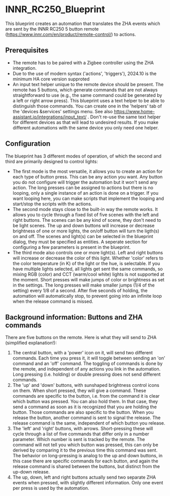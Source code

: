 # INNR_RC250_Blueprint
This blueprint creates an automation that translates the ZHA events which are sent by the INNR RC250 5 button remote (https://www.innr.com/en/product/remote-control/) to actions.


## Prerequisites
- The remote has to be paired with a Zigbee controller using the ZHA integration.
- Due to the use of modern syntax ('actions', 'triggers'), 2024.10 is the minimum HA core version supproted
- An input text helper unique to the remote device should be present. The remote has 5 buttons, which generate commands that are not always straightforward to use (e.g., the same command could be generated by a left or right arrow press). This blueprint uses a text helper to be able to distinguish those commands. You can create one in the 'helpers' tab of the 'devices &services' settings menu. See also https://www.home-assistant.io/integrations/input_text/ . Don't re-use the same text helper for different devices as that will lead to undesired results. If you make different automations with the same device you only need one helper.

## Configuration
The blueprint has 3 different modes of operation, of which the second and third are primarily designed to control lights:
- The first mode is the most versatile, it allows you to create an action for each type of button press. This can be any action you want. Any button you do not configure will trigger the automation but it won't send any action. The long presses can be assigned to actions but there is no looping, only a single instance of an action is done on a trigger. If you want looping here, you can make scripts that implement the looping and start/stop the scripts with the actions.
- The second mode stays close to the built-in way the remote works. It allows you to cycle through a fixed list of five scenes with the left and right buttons. The scenes can be any kind of scene, they don't need to be light scenes. The up and down buttons will increase or decrease brightness of one or more lights, the on/off button will turn the ligth(s) on and off. The scenes and light(s) can be selected in the blueprint dialog, they must be specified as entities. A seperate section for configuring a few parameters is present in the blueprint. 
- The third mode also controls one or more light(s). Left and right buttons will increase or decrease the color of this light. Whether 'color' refers to the color temperature (in K) of the light or the hue, is selectable. If you have multiple lights selected, all lights get sent the same commands, so mixing RGB (color) and CCT (warm/cool white) lights is not supported at the moment. Short presses will make jumps of color or brightness as set in the settings. The long presses will make smaller jumps (1/4 of the setting) every 1/8 of a second. After five seconds of holding, the automation will automatically stop, to prevent going into an infinite loop when the release command is missed.


## Background information: Buttons and ZHA commands
There are five buttons on the remote. Here is what they will send to ZHA (simplified explanation!):
1. The central button, with a 'power' icon on it, will send two different commands. Each time you press it, it will toggle between sending an 'on' command and an 'off' command. The toggling of commands is done by the remote, and independent of any actions you link in the automation. Long pressing (i.e. holding) or double pressing does not send different commands.
2. The 'up' and 'down' buttons, with sunshaped brightness control icons on them. When short pressed, they will give a command. These commands are specific to the button, i.e. from the command it is clear which button was pressed. You can also hold them. In that case, they send a command as soon as it is recognized that you are holding the button. Those commands are also specific to the button. When you release the button, another command is sent to signal the release. The release command is the same, independent of which button you release.
3. The 'left' and 'right' buttons, with arrows. Short-pressing these will cycle through a list of five commands that differ only in a number parameter. Which number is sent is tracked by the remote. The command will not tell you which button was pressed, this can only be derived by comparing it to the previous time this command was sent. The behavior on long-pressing is analog to the up and down buttons, in this case there are specific commands for each button, and again the release command is shared between the buttons, but distinct from the up-down release.
4. The up, down, left and right buttons actually send two separate ZHA events when pressed, with slightly different information. Only one event per press is used by the automation.

